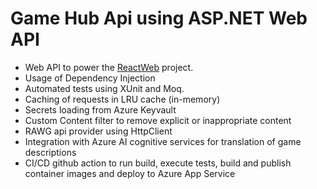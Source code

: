 # Game Hub Api using ASP.NET Web API

- Web API to power the [ReactWeb](https://github.com/LuisMSuarez/React-GameHub) project.
- Usage of Dependency Injection
- Automated tests using XUnit and Moq.
- Caching of requests in LRU cache (in-memory) 
- Secrets loading from Azure Keyvault
- Custom Content filter to remove explicit or inappropriate content
- RAWG api provider using HttpClient
- Integration with Azure AI cognitive services for translation of game descriptions
- CI/CD github action to run build, execute tests, build and publish container images and deploy to Azure App Service

